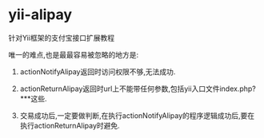 yii-alipay
==========

针对Yii框架的支付宝接口扩展教程


唯一的难点,也是最最容易被忽略的地方是:

1. actionNotifyAlipay返回时访问权限不够,无法成功.

2. actionReturnAlipay返回时url上不能带任何参数,包括yii入口文件index.php?***这些.

3. 交易成功后,一定要做判断,在执行actionNotifyAlipay的程序逻辑成功后,要在执行actionReturnAlipay时避免.
